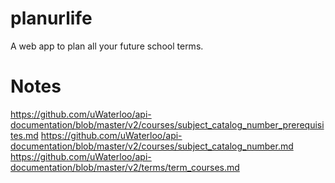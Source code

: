 # planurlife

A web app to plan all your future school terms. 

# Notes

https://github.com/uWaterloo/api-documentation/blob/master/v2/courses/subject_catalog_number_prerequisites.md
https://github.com/uWaterloo/api-documentation/blob/master/v2/courses/subject_catalog_number.md
https://github.com/uWaterloo/api-documentation/blob/master/v2/terms/term_courses.md
